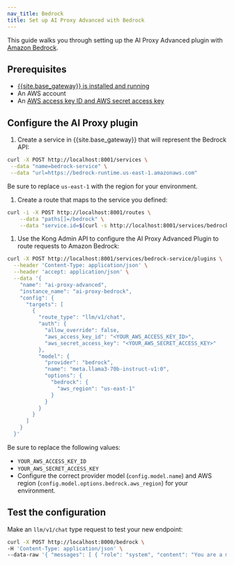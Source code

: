 ```yaml
---
nav_title: Bedrock
title: Set up AI Proxy Advanced with Bedrock
---
```


This guide walks you through setting up the AI Proxy Advanced plugin with [Amazon Bedrock](https://aws.amazon.com/bedrock/).

## Prerequisites
* [{{site.base_gateway}} is installed and running](/gateway/latest/get-started/)
* An AWS account
* An [AWS access key ID and AWS secret access key](https://docs.aws.amazon.com/IAM/latest/UserGuide/id_credentials_access-keys.html) 

## Configure the AI Proxy plugin

1. Create a service in {{site.base_gateway}} that will represent the Bedrock API:
```sh
curl -X POST http://localhost:8001/services \
 --data "name=bedrock-service" \
 --data "url=https://bedrock-runtime.us-east-1.amazonaws.com"
```
Be sure to replace `us-east-1` with the region for your environment.

1. Create a route that maps to the service you defined:
```sh
curl -i -X POST http://localhost:8001/routes \
    --data "paths[]=/bedrock" \
    --data "service.id=$(curl -s http://localhost:8001/services/bedrock-service | jq -r '.id')"
```

1. Use the Kong Admin API to configure the AI Proxy Advanced Plugin to route requests to Amazon Bedrock:
```sh
curl -X POST http://localhost:8001/services/bedrock-service/plugins \
  --header 'Content-Type: application/json' \
  --header 'accept: application/json' \
  --data '{
    "name": "ai-proxy-advanced",
    "instance_name": "ai-proxy-bedrock",
    "config": {
      "targets": [
        {
          "route_type": "llm/v1/chat",
          "auth": {
            "allow_override": false,
            "aws_access_key_id": "<YOUR_AWS_ACCESS_KEY_ID>",
            "aws_secret_access_key": "<YOUR_AWS_SECRET_ACCESS_KEY>"
          },
          "model": {
            "provider": "bedrock",
            "name": "meta.llama3-70b-instruct-v1:0",
            "options": {
              "bedrock": {
                "aws_region": "us-east-1"
              }
            }
          }
        }
      ]
    }
  }'
```
Be sure to replace the following values:
* `YOUR_AWS_ACCESS_KEY_ID`
* `YOUR_AWS_SECRET_ACCESS_KEY`
* Configure the correct provider model (`config.model.name`) and AWS region (`config.model.options.bedrock.aws_region`) for your environment.

## Test the configuration

Make an `llm/v1/chat` type request to test your new endpoint:

```sh
curl -X POST http://localhost:8000/bedrock \
-H 'Content-Type: application/json' \
--data-raw '{ "messages": [ { "role": "system", "content": "You are a mathematician" }, { "role": "user", "content": "What is 1+1?"} ] }'
```